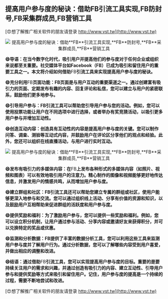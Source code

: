 ## **提高用户参与度的秘诀：借助**FB**引流工具实现,**FB**防封号,**FB**采集群成员,**FB**营销工具**

[😍想了解推广相关软件的朋友请登录 http://www.vst.tw](http://www.vst.tw)

 <center><img src="https://vst.tw/MP4/tuiguang/png/2.png" alt="提高用户参与度的秘诀：借助**FB**引流工具实现,**FB**防封号,**FB**采集群成员,**FB**营销工具"></center>

**😄导语：在当今数字化时代，吸引用户并提高他们的参与度对于任何企业或组织来说都至关重要。社交媒体平台如Facebook（**FB**）已成为吸引和留住用户的重要工具之一。本文将介绍如何借助**FB**引流工具来实现提高用户参与度的秘诀。**

**😄充分利用**FB**页面功能：**FB**页面是与用户互动的重要渠道之一。通过创建富有吸引力的页面、定期发布有趣的内容、回复评论和私信，您可以建立与用户的紧密联系，鼓励他们更多地参与。**

**😄引导用户参与：**FB**引流工具可以帮助您引导用户参与您的活动。例如，您可以使用投票功能让用户在不同选项中进行选择，或者举办有奖竞猜活动，以吸引更多用户参与并增加互动性。**

**😄创造互动内容：创造具有互动性的内容是提高用户参与度的关键。您可以制作问答、调查、测验等互动式内容，并鼓励用户在评论区分享他们的观点和经验。此外，您还可以组织在线直播活动，与用户进行实时互动。**

 <center><img src="https://vst.tw/MP4/tuiguang/png/2.png" alt="提高用户参与度的秘诀：借助**FB**引流工具实现,**FB**防封号,**FB**采集群成员,**FB**营销工具"></center>

**😄发布有吸引力的多媒体内容：在**FB**上发布各种形式的多媒体内容（如照片、视频和图表）可以有效地吸引用户的注意力。精心制作的图像和视频能够更好地传达信息，并激发用户的情感共鸣，从而增加用户参与度。**

**😄建立群组和社区：**FB**引流工具还可以帮助您建立专属的群组或社区，使用户能够更深入地参与和交流。您可以通过组织线上活动、分享有价值的资源和知识，以及鼓励用户互相帮助来促进群组的活跃度和用户参与度。**

**😄提供奖励和福利：为了激励用户参与，您可以提供一些奖励和福利。例如，您可以设立积分机制，让用户通过参与活动、分享内容或邀请好友来获得积分，并可以兑换特定的奖品或优惠。**

**😄监测和分析数据：**FB**提供了丰富的数据分析工具，您可以利用这些工具来监测用户参与度并了解用户行为。通过分析数据，您可以了解哪些内容受到用户喜爱，并做出相应的调整和改进。**

**😄结语：通过借助**FB**引流工具，您可以实现提高用户参与度的目标。重要的是要持续关注用户的需求和兴趣，并通过创造有吸引力的内容、建立互动性、引导用户参与和提供奖励等方式来吸引和留住用户。记住，用户参与度的提高是一个持续的过程，需要不断地尝试和改进。**

[😍想了解推广相关软件的朋友请登录 http://www.vst.tw](http://www.vst.tw)



